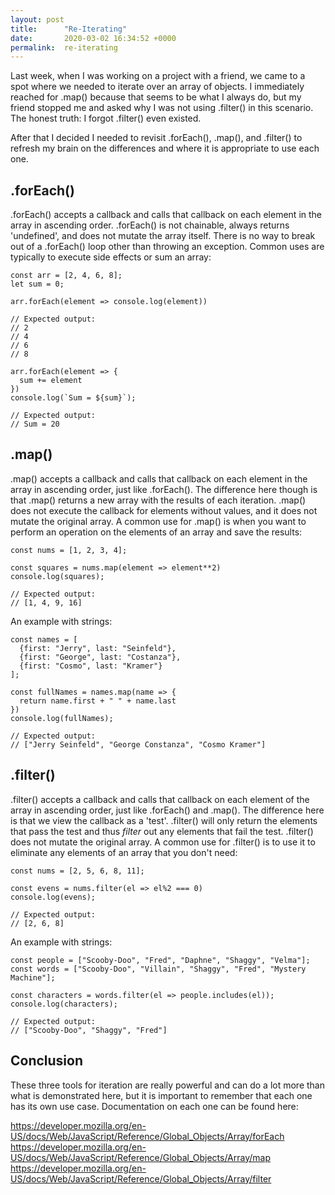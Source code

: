 ```yaml
---
layout: post
title:      "Re-Iterating"
date:       2020-03-02 16:34:52 +0000
permalink:  re-iterating
---
```



Last week, when I was working on a project with a friend, we came to a spot where we needed to iterate over an array of objects. I immediately reached for .map() because that seems to be what I always do, but my friend stopped me and asked why I was not using .filter() in this scenario. The honest truth: I forgot .filter() even existed. 

After that I decided I needed to revisit .forEach(), .map(), and .filter() to refresh my brain on the differences and where it is appropriate to use each one.

## .forEach()

.forEach() accepts a callback and calls that callback on each element in the array in ascending order. .forEach() is not chainable, always returns 'undefined', and does not mutate the array itself. There is no way to break out of a .forEach() loop other than throwing an exception. Common uses are typically to execute side effects or sum an array:

```
const arr = [2, 4, 6, 8];
let sum = 0;

arr.forEach(element => console.log(element))

// Expected output:
// 2
// 4
// 6
// 8

arr.forEach(element => {
  sum += element
})
console.log(`Sum = ${sum}`);

// Expected output:
// Sum = 20
```
## .map()

.map() accepts a callback and calls that callback on each element in the array in ascending order, just like .forEach(). The difference here though is that .map() returns a new array with the results of each iteration. .map() does not execute the callback for elements without values, and it does not mutate the original array. A common use for .map() is when you want to perform an operation on the elements of an array and save the results:

```
const nums = [1, 2, 3, 4];

const squares = nums.map(element => element**2)
console.log(squares);

// Expected output:
// [1, 4, 9, 16]

```
An example with strings:
```
const names = [
  {first: "Jerry", last: "Seinfeld"},
  {first: "George", last: "Costanza"},
  {first: "Cosmo", last: "Kramer"}
];

const fullNames = names.map(name => {
  return name.first + " " + name.last
})
console.log(fullNames);

// Expected output:
// ["Jerry Seinfeld", "George Constanza", "Cosmo Kramer"]
```

## .filter()

.filter() accepts a callback and calls that callback on each element of the array in ascending order, just like .forEach() and .map(). The difference here is that we view the callback as a 'test'. .filter() will only return the elements that pass the test and thus *filter* out any elements that fail the test. .filter() does not mutate the original array. A common use for .filter() is to use it to eliminate any elements of an array that you don't need:

```
const nums = [2, 5, 6, 8, 11];

const evens = nums.filter(el => el%2 === 0)
console.log(evens);

// Expected output:
// [2, 6, 8]
```
An example with strings:
```
const people = ["Scooby-Doo", "Fred", "Daphne", "Shaggy", "Velma"];
const words = ["Scooby-Doo", "Villain", "Shaggy", "Fred", "Mystery Machine"];

const characters = words.filter(el => people.includes(el));
console.log(characters);

// Expected output:
// ["Scooby-Doo", "Shaggy", "Fred"]
```

## Conclusion
These three tools for iteration are really powerful and can do a lot more than what is demonstrated here, but it is important to remember that each one has its own use case. Documentation on each one can be found here:

https://developer.mozilla.org/en-US/docs/Web/JavaScript/Reference/Global_Objects/Array/forEach
https://developer.mozilla.org/en-US/docs/Web/JavaScript/Reference/Global_Objects/Array/map
https://developer.mozilla.org/en-US/docs/Web/JavaScript/Reference/Global_Objects/Array/filter
